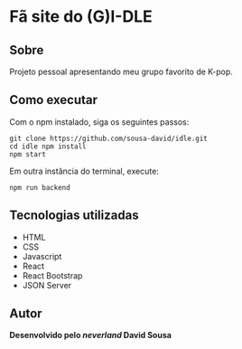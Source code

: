 # Fã site do (G)I-DLE

## Sobre

Projeto pessoal apresentando meu grupo favorito de K-pop.

## Como executar

Com o npm instalado, siga os seguintes passos:

    git clone https://github.com/sousa-david/idle.git
    cd idle npm install
    npm start

Em outra instância do terminal, execute:

    npm run backend

## Tecnologias utilizadas

* HTML
* CSS
* Javascript
* React
* React Bootstrap
* JSON Server

## Autor

**Desenvolvido pelo _neverland_ David Sousa**